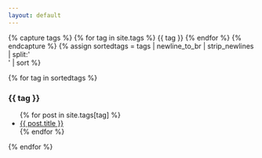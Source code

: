 ```yaml
---
layout: default
---
```

{% capture tags %}
{% for tag in site.tags %}
{{ tag }}
{% endfor %}
{% endcapture %}
{% assign sortedtags = tags | newline_to_br | strip_newlines | split:'<br />' | sort %}

{% for tag in sortedtags %}
<h3 id="{{ tag | downcase }}">{{ tag }}</h3>
<ul>
    {% for post in site.tags[tag] %}
    <li><a href="{{ post.url }}">{{ post.title }}</a></li>
    {% endfor %}
</ul>
{% endfor %}